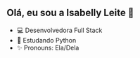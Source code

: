 ## Olá, eu sou a Isabelly Leite 👋

- 💻 Desenvolvedora Full Stack
- 📖 Estudando Python
- ✨ Pronouns: Ela/Dela
  

